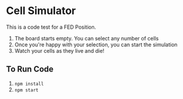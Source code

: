 # Cell Simulator
This is a code test for a FED Position. 

1. The board starts empty. You can select any number of cells
2. Once you're happy with your selection, you can start the simulation
3. Watch your cells as they live and die! 

## To Run Code
1. `npm install`
2. `npm start`
